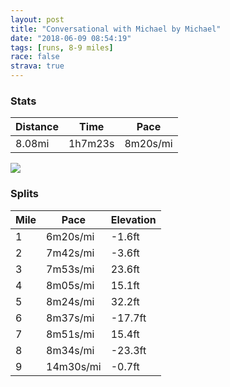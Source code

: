 ```yaml
---
layout: post
title: "Conversational with Michael by Michael"
date: "2018-06-09 08:54:19"
tags: [runs, 8-9 miles]
race: false
strava: true
---
```


### Stats

| Distance | Time | Pace |
|----------|------|------|
|8.08mi|1h7m23s|8m20s/mi|

<img src='https://maps.googleapis.com/maps/api/staticmap?maptype=roadmap&path=enc:eyrwFbmqbMjAwDmFgDXaGoJwDygA}v@if@cXcHeHaMiFyN{MoDrL}Di@oDvQ{KtVeDiBgHdCcE[yDaBoM_T_NSgGkJkO}CmP}MkBmEq@iNu[gTiLuAsFpBuGsDmEcH{MZdDlN|@lTtL|I`CdFvHbAbGjOvEfBjKcAtJ`LjJt@vRpYbQlBrBpGfNvG~SvV&key=AIzaSyC1MId7bFpkLXNAaYhBSTb8jLyiSqzbDtM&size=800x800&markers=color:yellow|label:S|40.73379,-73.98626&markers=color:green|label:F|40.768430000000016,-73.98082000000001'>

### Splits

| Mile | Pace | Elevation |
|------|------|-----------|
|1|6m20s/mi|-1.6ft|
|2|7m42s/mi|-3.6ft|
|3|7m53s/mi|23.6ft|
|4|8m05s/mi|15.1ft|
|5|8m24s/mi|32.2ft|
|6|8m37s/mi|-17.7ft|
|7|8m51s/mi|15.4ft|
|8|8m34s/mi|-23.3ft|
|9|14m30s/mi|-0.7ft|
